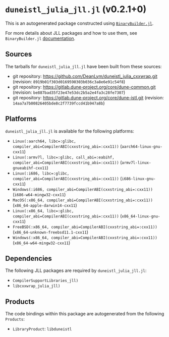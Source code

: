 # `duneistl_julia_jll.jl` (v0.2.1+0)

This is an autogenerated package constructed using [`BinaryBuilder.jl`](https://github.com/JuliaPackaging/BinaryBuilder.jl).

For more details about JLL packages and how to use them, see `BinaryBuilder.jl` [documentation](https://juliapackaging.github.io/BinaryBuilder.jl/dev/jll/).

## Sources

The tarballs for `duneistl_julia_jll.jl` have been built from these sources:

* git repository: https://github.com/DeanLym/duneistl_julia_cxxwrap.git (revision: `8919b01f303d0169590303b036c3a8e6e91c54f8`)
* git repository: https://gitlab.dune-project.org/core/dune-common.git (revision: `be887bad35f23e47e53dc2b5a2e4fa3c28fe7307`)
* git repository: https://gitlab.dune-project.org/core/dune-istl.git (revision: `14aa7a7b00826405bde8c2f7739fccd41b947a8b`)

## Platforms

`duneistl_julia_jll.jl` is available for the following platforms:

* `Linux(:aarch64, libc=:glibc, compiler_abi=CompilerABI(cxxstring_abi=:cxx11))` (`aarch64-linux-gnu-cxx11`)
* `Linux(:armv7l, libc=:glibc, call_abi=:eabihf, compiler_abi=CompilerABI(cxxstring_abi=:cxx11))` (`armv7l-linux-gnueabihf-cxx11`)
* `Linux(:i686, libc=:glibc, compiler_abi=CompilerABI(cxxstring_abi=:cxx11))` (`i686-linux-gnu-cxx11`)
* `Windows(:i686, compiler_abi=CompilerABI(cxxstring_abi=:cxx11))` (`i686-w64-mingw32-cxx11`)
* `MacOS(:x86_64, compiler_abi=CompilerABI(cxxstring_abi=:cxx11))` (`x86_64-apple-darwin14-cxx11`)
* `Linux(:x86_64, libc=:glibc, compiler_abi=CompilerABI(cxxstring_abi=:cxx11))` (`x86_64-linux-gnu-cxx11`)
* `FreeBSD(:x86_64, compiler_abi=CompilerABI(cxxstring_abi=:cxx11))` (`x86_64-unknown-freebsd11.1-cxx11`)
* `Windows(:x86_64, compiler_abi=CompilerABI(cxxstring_abi=:cxx11))` (`x86_64-w64-mingw32-cxx11`)

## Dependencies

The following JLL packages are required by `duneistl_julia_jll.jl`:

* `CompilerSupportLibraries_jll)`
* `libcxxwrap_julia_jll)`

## Products

The code bindings within this package are autogenerated from the following `Products`:

* `LibraryProduct`: `libduneistl`
